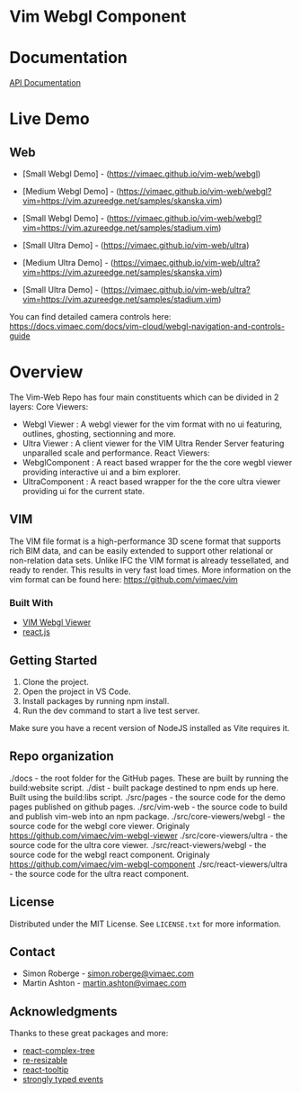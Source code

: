 # Vim Webgl Component

# Documentation

[API Documentation](https://vimaec.github.io/vim-web/api/)

# Live Demo

## Web
- [Small Webgl Demo] - (https://vimaec.github.io/vim-web/webgl)
- [Medium Webgl Demo] - (https://vimaec.github.io/vim-web/webgl?vim=https://vim.azureedge.net/samples/skanska.vim)
- [Small Webgl Demo] - (https://vimaec.github.io/vim-web/webgl?vim=https://vim.azureedge.net/samples/stadium.vim)

- [Small Ultra Demo] - (https://vimaec.github.io/vim-web/ultra)
- [Medium Ultra Demo] - (https://vimaec.github.io/vim-web/ultra?vim=https://vim.azureedge.net/samples/skanska.vim)
- [Small Ultra Demo] - (https://vimaec.github.io/vim-web/ultra?vim=https://vim.azureedge.net/samples/stadium.vim)

You can find detailed camera controls here:  
https://docs.vimaec.com/docs/vim-cloud/webgl-navigation-and-controls-guide

# Overview

The Vim-Web Repo has four main constituents which can be divided in 2 layers:
Core Viewers:
- Webgl Viewer : A webgl viewer for the vim format with no ui featuring, outlines, ghosting, sectionning and more.
- Ultra Viewer : A client viewer for the VIM Ultra Render Server featuring unparalled scale and performance.
React Viewers:
- WebglComponent : A react based wrapper for the the core wegbl viewer providing interactive ui and a bim explorer.
- UltraComponent : A react based wrapper for the the core ultra viewer providing ui for the current state.

## VIM

The VIM file format is a high-performance 3D scene format that supports rich BIM data, and can be easily extended to support other relational or non-relation data sets.
Unlike IFC the VIM format is already tessellated, and ready to render. This results in very fast load times.
More information on the vim format can be found here: https://github.com/vimaec/vim

### Built With

- [VIM Webgl Viewer](https://github.com/vimaec/vim-webgl-viewer)
- [react.js](https://reactjs.org/)

## Getting Started

1. Clone the project.
2. Open the project in VS Code.
3. Install packages by running npm install.
4. Run the dev command to start a live test server.

Make sure you have a recent version of NodeJS installed as Vite requires it.

## Repo organization

./docs - the root folder for the GitHub pages. These are built by running the build:website script.
./dist - built package destined to npm ends up here. Built using the build:libs script.
./src/pages - the source code for the demo pages published on github pages. 
./src/vim-web - the source code to build and publish vim-web into an npm package.
./src/core-viewers/webgl - the source code for the webgl core viewer. Originaly https://github.com/vimaec/vim-webgl-viewer
./src/core-viewers/ultra - the source code for the ultra core viewer.
./src/react-viewers/webgl - the source code for the webgl react component. Originaly https://github.com/vimaec/vim-webgl-component
./src/react-viewers/ultra -  the source code for the ultra react component.  


## License

Distributed under the MIT License. See `LICENSE.txt` for more information.

## Contact

- Simon Roberge - simon.roberge@vimaec.com
- Martin Ashton - martin.ashton@vimaec.com

## Acknowledgments

Thanks to these great packages and more:

- [react-complex-tree](https://github.com/lukasbach/react-complex-tree)
- [re-resizable](https://github.com/bokuweb/re-resizable)
- [react-tooltip](https://github.com/ReactTooltip/react-tooltip)
- [strongly typed events](https://github.com/KeesCBakker/Strongly-Typed-Events-for-TypeScript#readme)
